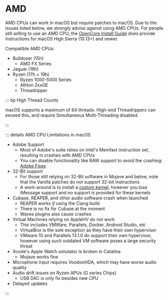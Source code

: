 # AMD

AMD CPUs can work in macOS but require patches to macOS. Due to the issues listed below, we strongly advise against using AMD CPUs. For people still willing to use an AMD CPU, the [OpenCore Install Guide]() does provide instructions for macOS High Sierra (10.13+) and newer.

Compatible AMD CPUs:

* Bulldozer (15h)
  * AMD FX Series
* Jaguar (16h)
* Ryzen (17h + 19h)
  * Ryzen 1000-5000 Series
  * Athlon 2xxGE
  * Threadripper

::: tip High Thread Counts

macOS supports a maximum of 64 threads. High-end Threadrippers can exceed this, and require Simultaneous Multi-Threading disabled.

:::

::: details AMD CPU Limitations in macOS

* Adobe Support
  * Most of Adobe's suite relies on Intel's Memfast instruction set, resulting in crashes with AMD CPUs
  * You can disable functionality like RAW support to avoid the crashing: [Adobe Fixes](https://gist.github.com/naveenkrdy/26760ac5135deed6d0bb8902f6ceb6bd)
* 32-Bit support
  * For those still relying on 32-Bit software in Mojave and below, note that the Vanilla patches do not support 32-bit instructions
  * A work-around is to install a [custom kernel](https://files.amd-osx.com/?dir=Kernels), however you lose iMessage support and no support is provided for these kernels
* Cubase, REAPER, and other audio software crash when launched
  * REAPER works *if* using the Clang build
  * There is no fix for Cubase at the moment
  * Waves plugins also cause crashes
* Virtual Machines relying on AppleHV do not work
  * This includes VMWare, Parallels, Docker, Android Studio, etc
  * VirtualBox is the sole exception as they have their own hypervisor
  * VMware 10 and Parallels 13.1.0 do support their own hypervisor, however using such outdated VM software poses a large security threat
* Xcode's Apple Watch simulator is broken in Catalina
  * Mojave works fine
* Microphone input requires VoodooHDA, which may have worse audio quality
* Audio drift issues on Ryzen APUs (G series Chips)
  * USB DAC is only fix besides new CPU
* Delayed updates

:::